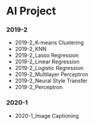 # AI Project

### 2019-2
- 2019-2_K-means Clustering
- 2019-2_KNN
- 2019-2_Lasso Regression
- 2019-2_Linear Regression
- 2019-2_Logistic Regression
- 2019-2_Multilayer Perceptron
- 2019-2_Neural Style Transfer
- 2019-2_Perceptron

### 2020-1
- 2020-1_Image Captioning
